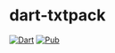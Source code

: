 # dart-txtpack

[![Dart](https://github.com/itsabgr/dart-txtpack/actions/workflows/dart.yml/badge.svg)](https://github.com/itsabgr/dart-txtpack/actions/workflows/dart.yml)
[![Pub](https://img.shields.io/pub/v/txtpack)](https://pub.dev/packages/txtpack)
